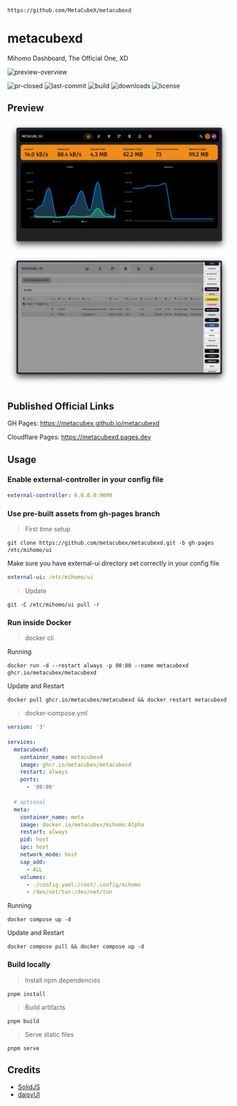 ```
https://github.com/MetaCubeX/metacubexd
```

# metacubexd

Mihomo Dashboard, The Official One, XD

![preview-overview](https://assets.solidjs.com/banner?project=metacubexd)

![pr-closed](https://img.shields.io/github/issues-pr-closed/metacubex/metacubexd?style=for-the-badge)
![last-commit](https://img.shields.io/github/last-commit/metacubex/metacubexd?style=for-the-badge)
![build](https://img.shields.io/github/actions/workflow/status/metacubex/metacubexd/release.yml?style=for-the-badge)
![downloads](https://img.shields.io/github/downloads/metacubex/metacubexd/total?style=for-the-badge)
![license](https://img.shields.io/github/license/metacubex/metacubexd?style=for-the-badge)

## Preview

![preview-overview](docs/preview-overview.webp)
![preview-connections](docs/preview-connections.webp)

## Published Official Links

GH Pages: https://metacubex.github.io/metacubexd

Cloudflare Pages: https://metacubexd.pages.dev

## Usage

### Enable external-controller in your config file

```yaml
external-controller: 0.0.0.0:9090
```

### Use pre-built assets from gh-pages branch

> First time setup

```shell
git clone https://github.com/metacubex/metacubexd.git -b gh-pages /etc/mihomo/ui
```

Make sure you have external-ui directory set correctly in your config file

```yaml
external-ui: /etc/mihomo/ui
```

> Update

```shell
git -C /etc/mihomo/ui pull -r
```

### Run inside Docker

> docker cli

Running

```shell
docker run -d --restart always -p 80:80 --name metacubexd ghcr.io/metacubex/metacubexd
```

Update and Restart

```shell
docker pull ghcr.io/metacubex/metacubexd && docker restart metacubexd
```

> docker-compose.yml

```yaml
version: '3'

services:
  metacubexd:
    container_name: metacubexd
    image: ghcr.io/metacubex/metacubexd
    restart: always
    ports:
      - '80:80'

  # optional
  meta:
    container_name: meta
    image: docker.io/metacubex/mihomo:Alpha
    restart: always
    pid: host
    ipc: host
    network_mode: host
    cap_add:
      - ALL
    volumes:
      - ./config.yaml:/root/.config/mihomo
      - /dev/net/tun:/dev/net/tun
```

Running

```shell
docker compose up -d
```

Update and Restart

```shell
docker compose pull && docker compose up -d
```

### Build locally

> Install npm dependencies

```shell
pnpm install
```

> Build artifacts

```shell
pnpm build
```

> Serve static files

```shell
pnpm serve
```

## Credits

- [SolidJS](https://github.com/solidjs/solid)
- [daisyUI](https://github.com/saadeghi/daisyui)
